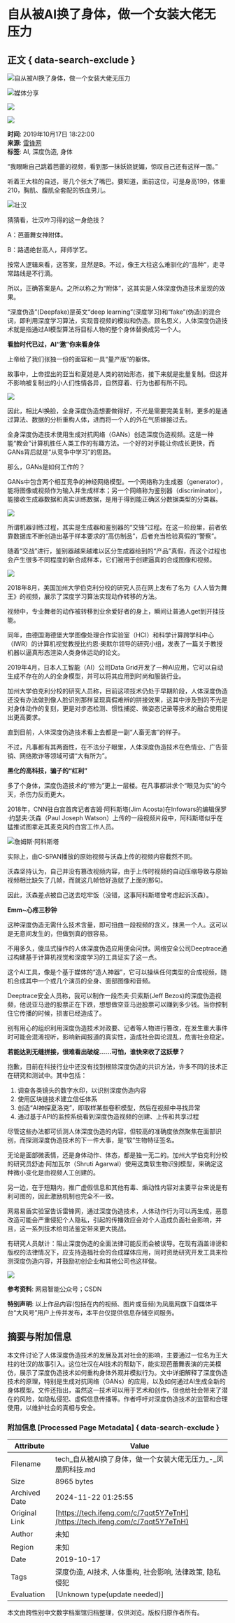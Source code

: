 # 自从被AI换了身体，做一个女装大佬无压力

## 正文 { data-search-exclude }


![自从被AI换了身体，做一个女装大佬无压力](https://d.ifengimg.com/w121_h75_q90/x0.ifengimg.com/res/2019/8856531A24D65910EAB11FA600D46E68B1CB0691_size440_w350_h239.gif)

![媒体分享](https://ishare.ifeng.com/mediaShare/home/278/media)

![](https://x0.ifengimg.com/ucms/2022_05/F0CA5364C2EE44D3C30EB63ED29990CDE86D9D3F_size3_w100_h40.png)

![](https://x0.ifengimg.com/ucms/2022_05/20B903E4FDFBB2BFE6240FC545BD87FBA9243DC1_size26_w1000_h1000.png)

**时间**: 2019年10月17日 18:22:00  
**来源**: [雷锋网](https://ishare.ifeng.com/mediaShare/home/278/media)  
**标签**: AI, 深度伪造, 身体 

“我眼瞅自己跳着芭蕾的视频，看到那一抹妖娆妩媚，惊叹自己还有这样一面。”

听着王大柱的自述，哥几个张大了嘴巴。要知道，面前这位，可是身高199，体重210，胸肌、腹肌全套配的铁血男儿。

![壮汉](http://x0.ifengimg.com/res/2019/8856531A24D65910EAB11FA600D46E68B1CB0691_size440_w350_h239.gif)

猜猜看，壮汉咋习得的这一身绝技？

A：芭蕾舞女神附体。

B：路遇绝世高人，拜师学艺。

按常人逻辑来看，这答案，显然是B。不过，像王大柱这么难驯化的“品种”，走寻常路线是不行滴。

所以，正确答案是A。之所以称之为“附体”，这其实是人体深度伪造技术呈现的效果。

“深度伪造”(Deepfake)是英文“deep learning”(深度学习)和“fake”(伪造)的混合词，即利用深度学习算法，实现音视频的模拟和伪造。顾名思义，人体深度伪造技术就是指通过AI模型算法将目标人物的整个身体替换成另一个人。

**看脸时代已过，AI“邀”你来看身体**

上帝给了我们张独一份的面容和一具“量产版”的躯体。

故事中，上帝捏出的亚当和夏娃是人类的初始形态，接下来就是批量复制。但这并不影响被复制出的小人们性情各异，自然穿着、行为也都有所不同。

![](http://x0.ifengimg.com/res/2019/B23EDEAC89BBA1FE44A71AEE06566DBCD5DAC889_size63_w690_h517.jpeg)

因此，相比AI换脸，全身深度伪造想要做得好，不光是需要完美复制，更多的是通过算法、数据的分析重构人体，进而将一个人的外在气质嫁接过去。

全身深度伪造技术使用生成对抗网络（GANs）创造深度伪造视频。这是一种能“教会”计算机胜任人类工作的有趣方法。一个好的对手能让你成长更快，而GANs背后就是“从竞争中学习”的思路。

那么，GANs是如何工作的？

GANs中包含两个相互竞争的神经网络模型。一个网络称为生成器（generator），能将图像或视频作为输入并生成样本；另一个网络称为鉴别器（discriminator），能接收生成器数据和真实训练数据，是用于得到能正确区分数据类型的分类器。

![](http://x0.ifengimg.com/res/2019/191F72FF845C68C1CF587503A39644BD2E655A7E_size13_w638_h359.jpeg)

所谓机器训练过程，其实是生成器和鉴别器的“交锋”过程。在这一阶段里，前者依靠数据库不断创造出基于样本要求的“高仿制品”，后者充当检验真假的“警察”。

随着“交战”进行，鉴别器越来越难以区分生成器给到的“产品”真假，而这个过程也会产生很多不同程度的新合成样本，它们被用于创建逼真的合成图像和视频。

![](http://x0.ifengimg.com/res/2019/1650A3D3398DBA425099E45B606D292C3DCD134F_size16_w628_h353.jpeg)

2018年8月，美国加州大学伯克利分校的研究人员在网上发布了名为《人人皆为舞王》的视频，展示了深度学习算法实现动作转移的方法。

视频中，专业舞者的动作被转移到业余爱好者的身上，瞬间让普通人get到开挂技能。

同年，由德国海德堡大学图像处理合作实验室（HCI）和科学计算跨学科中心（IWR）的计算机视觉教授比约恩·奥默尔领导的研究小组，发表了一篇关于教授机器以逼真形态渲染人类身体运动的论文。

2019年4月，日本人工智能（AI）公司Data Grid开发了一种AI应用，它可以自动生成不存在的人的全身模型，并可以将其应用到时尚和服装行业。

加州大学伯克利分校的研究人员称，目前这项技术仍处于早期阶段，人体深度伪造还没有办法做到像人脸识别那样呈现真假难辨的拼接效果，这其中涉及到的不光是对身体动作的复刻，更是对步态检测、惯性捕捉、微姿态记录等技术的融合使用提出更高要求。

直到目前，人体深度伪造技术看上去都是一副“人畜无害”的样子。

不过，凡事都有其两面性，在不法分子眼里，人体深度伪造技术在色情业、广告营销、网络欺诈等领域可谓“大有所为”。

**黑化的高科技，骗子的“红利”**

多了个身体，深度伪造技术的“修为”更上一层楼。在凡事都讲求个“眼见为实”的今天，杀伤力反而更大。

2018年，CNN驻白宫首席记者吉姆·阿科斯塔(Jim Acosta)在Infowars的编辑保罗·约瑟夫·沃森（Paul Joseph Watson）上传的一段视频片段中，阿科斯塔似乎在猛推试图拿走其麦克风的白宫工作人员。

![詹姆斯·阿科斯塔](http://x0.ifengimg.com/res/2019/40242349760C792B4E5F79C12065D40A861F456B_size20_w550_h413.jpeg)

实际上，由C-SPAN播放的原始视频与沃森上传的视频内容截然不同。

沃森坚持认为，自己并没有篡改视频内容，由于上传时视频的自动压缩导致与原始视频相比缺失了几帧，而就这几帧恰好造就了上面的那句。

因此，沃森差点被自己送去吃牢饭（没错，这事阿科斯塔曾考虑起诉沃森）。

**Emm~心疼三秒钟**

这种深度伪造无需什么技术含量，即可扭曲一段视频的含义，抹黑一个人。这可以是无意间发生的，但做到真的很容易。

不用多久，傻瓜式操作的人体深度伪造应用便会问世。网络安全公司Deeptrace通过构建基于计算机视觉和深度学习的工具证实了这一点。

这个AI工具，像是个基于媒体的“造人神器”，它可以操纵任何类型的合成视频，随机合成其中一个或几个演员的全身、面部图像和音频。

Deeptrace安全人员称，我可以制作一段杰夫·贝索斯(Jeff Bezos)的深度伪造视频，他说亚马逊的股票正在下跌，想想做空亚马逊股票可以赚到多少钱。当你控制住它传播的时候，损害已经造成了。

别有用心的组织利用深度伪造技术对政要、记者等人物进行篡改，在发生重大事件时可能会混淆视听，影响新闻报道的真实性，造成社会舆论混乱，危害社会稳定。

**若能达到无缝拼接，很难看出破绽......可怕，谁快来收了这妖孽？**

抱歉，目前在科技行业中还没有找到根除深度伪造的共识方法，许多不同的技术正在研究和测试中。其中包括：

1. 调查各类镜头的数字水印，以识别深度伪造内容
2. 使用区块链技术建立信任体系
3. 创造“AI神探夏洛克”，即取样某些卷积模型，然后在视频中寻找异常
4. 通过基于API的监控系统看到深度伪造视频的创建、上传和共享过程

尽管这些办法都可侦测人体深度伪造的内容，但较高的准确度依然聚焦在面部识别，而探测深度伪造技术的下一件大事，是“软”生物特征签名。

无论是面部微表情，还是身体动作、体态，都是独一无二的。加州大学伯克利分校的研究员舒迪·阿加瓦尔（Shruti Agarwal）使用这类软生物识别模型，来确定这种微小变化是由视频人工创建的。

另一边，在于短期内，推广虚假信息和其他有毒、煽动性内容对主要平台来说是有利可图的，因此激励机制也完全不一致。

网易易盾实验室告诉雷锋网，通过深度伪造技术，人体动作行为可以再生成，恶意改造可能会严重侵犯个人隐私，引起的传播效应会对个人造成负面社会影响，并且，这一系列技术给司法鉴定带来更大挑战。

有研究人员献计：阻止深度伪造的全面法律可能反而会被误导。在现有涵盖诽谤和版权的法律情况下，应支持造福社会的合成媒体应用，同时资助研究开发工具来检测深度伪造内容，并鼓励初创企业和其他公司也这样做。

![](http://x0.ifengimg.com/res/2019/1AC457BEA17062B41FC6B5AADDFBAEC5DE31767D_size1692_w600_h373.gif)

**参考资料**: 网易智能公众号；CSDN

**特别声明**: 以上作品内容(包括在内的视频、图片或音频)为凤凰网旗下自媒体平台“大风号”用户上传并发布，本平台仅提供信息存储空间服务。

## 摘要与附加信息

<!-- tcd_abstract -->
本文件讨论了人体深度伪造技术的发展及其对社会的影响，主要通过一位名为王大柱的壮汉的故事引入。这位壮汉在AI技术的帮助下，能实现芭蕾舞表演的完美模仿，展示了深度伪造技术如何重构身体外观并模拟行为。文中详细解释了深度伪造技术的原理，特别是生成对抗网络（GANs）的应用，以及如何通过AI生成全新的身体模型。文件还指出，虽然这一技术可以用于艺术和创作，但也给社会带来了潜在的风险，如隐私侵犯、虚假信息传播等。作者呼吁对深度伪造技术的监管和合理使用，以维护社会的真相与安全。
<!-- tcd_abstract_end -->

### 附加信息 [Processed Page Metadata] { data-search-exclude }

| Attribute       | Value                                  |
|-----------------|----------------------------------------|
| Filename        | tech_自从被AI换了身体，做一个女装大佬无压力_-_凤凰网科技.md                             |
| Size            | 8965 bytes                           |
| Archived Date   | 2024-11-22 01:25:55                             |
| Original Link   | [https://tech.ifeng.com/c/7qqt5Y7eTnH](https://tech.ifeng.com/c/7qqt5Y7eTnH)                       |
| Author          | 未知                               |
| Region          | 未知                               |
| Date            | 2019-10-17                                 |
| Tags            | 深度伪造, AI技术, 人体重构, 社会影响, 法律政策, 隐私侵犯                                 |
| Evaluation            | [Unknown type(update needed)]                                 |
<!-- tcd_table_end -->

本文由跨性别中文数字档案馆归档整理，仅供浏览。版权归原作者所有。
